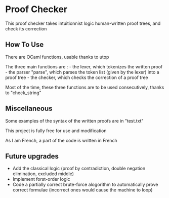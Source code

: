 # Proof Checker
This proof checker takes intuitionnist logic human-written proof trees, and check its correction

## How To Use
There are OCaml functions, usable thanks to utop

The three main functions are :
    - the lexer, which tokenizes the written proof
    - the parser "parse", which parses the token list (given by the lexer) into a proof tree
    - the checker, which checks the correction of a proof tree

Most of the time, these three functions are to be used consecutively, thanks to "check_string"

## Miscellaneous

Some examples of the syntax of the written proofs are in "test.txt"

This project is fully free for use and modification 

As I am French, a part of the code is written in French

## Future upgrades
- Add the classical logic (proof by contradiction, double negation elimination, excluded middle)
- Implement forst-order logic
- Code a partially correct brute-force alogorithm to automatically prove correct formulae (incorrect ones would cause the machine to loop)

